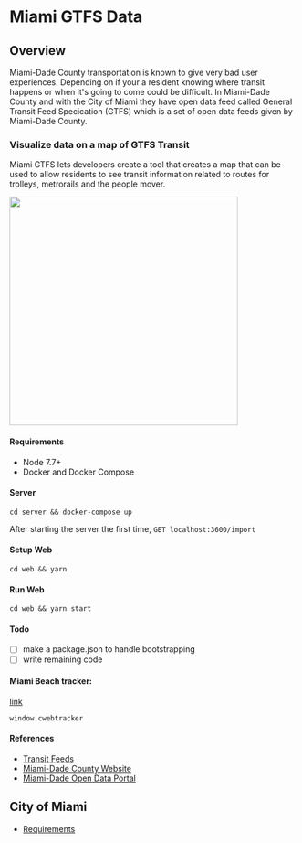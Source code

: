 # Miami GTFS Data

## Overview

Miami-Dade County transportation is known to give very bad user experiences. Depending on if your a resident knowing where transit happens or when it's going to come could be difficult. In Miami-Dade County and with the City of Miami they have open data feed called General Transit Feed Specication (GTFS) which is a set of open data feeds given by Miami-Dade County. 

### Visualize data on a map of GTFS Transit

Miami GTFS lets developers create a tool that creates a map that can be used to allow residents to see transit information related to routes for trolleys, metrorails and the people mover. 

<img src='https://i.imgur.com/fkMtPMD.jpg' height='400px' />

#### Requirements

* Node 7.7+
* Docker and Docker Compose

#### Server

`cd server && docker-compose up`

After starting the server the first time, `GET localhost:3600/import`

#### Setup Web

`cd web && yarn`

#### Run Web

`cd web && yarn start`

#### Todo

* [ ] make a package.json to handle bootstrapping
* [ ] write remaining code

#### Miami Beach tracker:

[link](https://publictransportation.tsomobile.com/webtracker/webtracker.htm?labels=false&tkn=825894C5-2B5F-402D-A055-88F2297AF99A&lan=en)

`window.cwebtracker`

#### References

* [Transit Feeds](https://transitfeeds.com/p/miami-dade-county-transit/48)
* [Miami-Dade County Website](https://www8.miamidade.gov/global/transportation/open-data-feeds.page)
* [Miami-Dade Open Data Portal](https://gis-mdc.opendata.arcgis.com/datasets/ba2e2044d5894e44a8c5fa69b04377d5)


## City of Miami
* [Requirements](https://docs.google.com/document/d/1_j5QvwBZ7yHSMatBBxph3NNzCj_H5Ew9Xu-gjt4eJSM/edit?usp=sharing)
